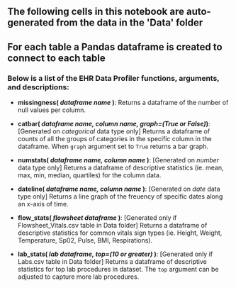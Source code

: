 ## The following cells in this notebook are auto-generated from the data in the 'Data' folder
## For each table a Pandas dataframe is created to connect to each table

### Below is a list of the EHR Data Profiler functions, arguments, and descriptions:


- **missingness( *dataframe name* )**: Returns a dataframe of the number of null values per column.


- **catbar( *dataframe name, column name, graph=(True or False)*)**: \[Generated on *categorical* data type only\] Returns a dataframe of counts of all the groups of categories in the specific column in the dataframe. When `graph` argument set to `True` returns a bar graph.


- **numstats( *dataframe name, column name* )**: \[Generated on *number* data type only\] Returns a dataframe of descriptive statistics (ie. mean, max, min, median, quartiles) for the column data.


- **dateline( *dataframe name, column name* )**: \[Generated on *date* data type only\] Returns a line graph of the freuency of specific dates along an x-axis of time.


- **flow_stats( *flowsheet dataframe* )**: \[Generated only if Flowsheet_Vitals.csv table in Data folder\] Returns a dataframe of descriptive statistics for common vitals sign types (ie. Height, Weight, Temperature, Sp02, Pulse, BMI, Respirations).


- **lab_stats( *lab dataframe, top=(10 or greater)* )**: \[Generated only if Labs.csv table in Data folder\] Returns a dataframe of descriptive statistics for top lab procedures in dataset. The `top` argument can be adjusted to capture more lab procedures.
